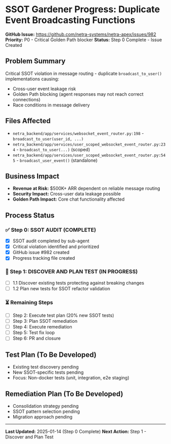 # SSOT Gardener Progress: Duplicate Event Broadcasting Functions

**GitHub Issue:** https://github.com/netra-systems/netra-apex/issues/982
**Priority:** P0 - Critical Golden Path blocker
**Status:** Step 0 Complete - Issue Created

## Problem Summary
Critical SSOT violation in message routing - duplicate `broadcast_to_user()` implementations causing:
- Cross-user event leakage risk
- Golden Path blocking (agent responses may not reach correct connections)
- Race conditions in message delivery

## Files Affected
- `netra_backend/app/services/websocket_event_router.py:198` - `broadcast_to_user(user_id, ...)`
- `netra_backend/app/services/user_scoped_websocket_event_router.py:234` - `broadcast_to_user(...)` (scoped)
- `netra_backend/app/services/user_scoped_websocket_event_router.py:545` - `broadcast_user_event()` (standalone)

## Business Impact
- **Revenue at Risk:** $500K+ ARR dependent on reliable message routing
- **Security Impact:** Cross-user data leakage possible
- **Golden Path Impact:** Core chat functionality affected

## Process Status

### ✅ Step 0: SSOT AUDIT (COMPLETE)
- [x] SSOT audit completed by sub-agent
- [x] Critical violation identified and prioritized
- [x] GitHub issue #982 created
- [x] Progress tracking file created

### 🔄 Step 1: DISCOVER AND PLAN TEST (IN PROGRESS)
- [ ] 1.1 Discover existing tests protecting against breaking changes
- [ ] 1.2 Plan new tests for SSOT refactor validation

### ⏳ Remaining Steps
- [ ] Step 2: Execute test plan (20% new SSOT tests)
- [ ] Step 3: Plan SSOT remediation
- [ ] Step 4: Execute remediation
- [ ] Step 5: Test fix loop
- [ ] Step 6: PR and closure

## Test Plan (To Be Developed)
- Existing test discovery pending
- New SSOT-specific tests pending
- Focus: Non-docker tests (unit, integration, e2e staging)

## Remediation Plan (To Be Developed)
- Consolidation strategy pending
- SSOT pattern selection pending
- Migration approach pending

---
**Last Updated:** 2025-01-14 (Step 0 Complete)
**Next Action:** Step 1 - Discover and Plan Test